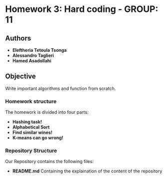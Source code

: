 

# Homework 3: Hard coding - GROUP: 11
## Authors
* **Eleftheria Tetoula Tsonga**
* **Alessandro Taglieri**
* **Hamed Asadollahi**

## Objective
Write important algorithms and function from scratch.

### Homework structure
The homework is divided into four parts: 

* **Hashing task!**
* **Alphabetical Sort**
* **Find similar wines!**
* **K-means can go wrong!**

### Repository Structure

Our Repository contains the following files:

* **README.md**
Containing the explaination of the content of the repository </br>


